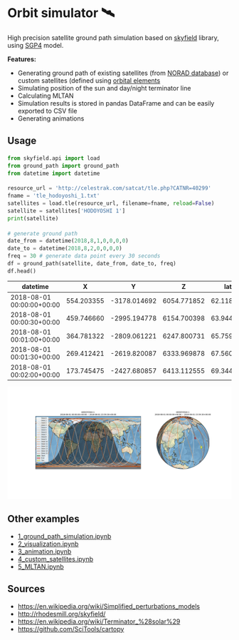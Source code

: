 # Orbit simulator 🛰️

High precision satellite ground path simulation based on [skyfield](http://rhodesmill.org/skyfield/) library, using [SGP4](https://en.wikipedia.org/wiki/Simplified_perturbations_models) model.

**Features:**

- Generating ground path of existing satellites (from [NORAD database](http://celestrak.com/)) or custom satellites (defined using [orbital elements](https://en.wikipedia.org/wiki/Orbital_elements)
- Simulating position of the sun and day/night terminator line
- Calculating MLTAN
- Simulation results is stored in pandas DataFrame and can be easily exported to CSV file
- Generating animations


## Usage

```python
from skyfield.api import load
from ground_path import ground_path
from datetime import datetime

resource_url = 'http://celestrak.com/satcat/tle.php?CATNR=40299'
fname = 'tle_hodoyoshi_1.txt'
satellites = load.tle(resource_url, filename=fname, reload=False)
satellite = satellites['HODOYOSHI 1']
print(satellite)

# generate ground path
date_from = datetime(2018,8,1,0,0,0,0)
date_to = datetime(2018,8,2,0,0,0,0)
freq = 30 # generate data point every 30 seconds
df = ground_path(satellite, date_from, date_to, freq)
df.head()
```

| datetime                  | X          | Y            | Z           | lat       | lon        | elevation  | ascending | orbit |
| ------------------------- | ---------- | ------------ | ----------- | --------- | ---------- | ---------- | --------- | ----- |
| 2018-08-01 00:00:00+00:00 | 554.203355 | -3178.014692 | 6054.771852 | 62.118186 | -29.613950 | 499.094947 | True      | 0     |
| 2018-08-01 00:00:30+00:00 | 459.746660 | -2995.194778 | 6154.700398 | 63.944699 | -30.921147 | 499.336186 | True      | 0     |
| 2018-08-01 00:01:00+00:00 | 364.781322 | -2809.061221 | 6247.800731 | 65.759775 | -32.392397 | 499.569012 | True      | 0     |
| 2018-08-01 00:01:30+00:00 | 269.412421 | -2619.820087 | 6333.969878 | 67.560777 | -34.066235 | 499.791700 | True      | 0     |
| 2018-08-01 00:02:00+00:00 | 173.745475 | -2427.680857 | 6413.112555 | 69.344170 | -35.993558 | 500.002625 | True      | 0     |


![ground path](ground_path_hodoyoshi_1.jpg)

## Other examples

- [1_ground_path_simulation.ipynb](./1_ground_path_simulation.ipynb)
- [2_visualization.ipynb](./2_visualization.ipynb)
- [3_animation.ipynb](./3_animation.ipynb)
- [4_custom_satellites.ipynb](./4_custom_satellites.ipynb)
- [5_MLTAN.ipynb](./5_MLTAN.ipynb)

## Sources

- https://en.wikipedia.org/wiki/Simplified_perturbations_models
- http://rhodesmill.org/skyfield/
- https://en.wikipedia.org/wiki/Terminator_%28solar%29
- https://github.com/SciTools/cartopy
